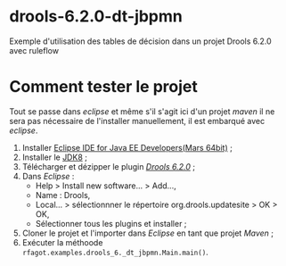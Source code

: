 # drools-6.2.0-dt-jbpmn
Exemple d'utilisation des tables de décision dans un projet Drools 6.2.0 avec ruleflow

# Comment tester le projet
Tout se passe dans *eclipse* et même s'il s'agit ici d'un projet *maven* il ne sera pas nécessaire de l'installer manuellement, il est embarqué avec *eclipse*.

1. Installer [Eclipse IDE for Java EE Developers(Mars 64bit)](http://www.eclipse.org/downloads/download.php?file=/technology/epp/downloads/release/mars/R/eclipse-jee-mars-R-win32-x86_64.zip) ;
2. Installer le [JDK8](http://www.oracle.com/technetwork/java/javase/downloads/jdk8-downloads-2133151.html) ;
3. Télécharger et dézipper le plugin [*Drools 6.2.0*](http://download.jboss.org/drools/release/6.2.0.Final/droolsjbpm-tools-distribution-6.2.0.Final.zip) ;
4. Dans *Eclipse* : 
    - Help > Install new software... > Add...,
    - Name : Drools,
    - Local... > sélectionnner le répertoire org.drools.updatesite > OK > OK,
    - Sélectionner tous les plugins et installer ;
5. Cloner le projet et l'importer dans *Eclipse* en tant que projet *Maven* ;
6. Exécuter la méthoode `rfagot.examples.drools_6._dt_jbpmn.Main.main()`.

